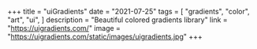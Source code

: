 +++
title = "uiGradients"
date = "2021-07-25"
tags = [
    "gradients",
    "color",
    "art",
	"ui",
]
description = "Beautiful colored gradients library"
link = "https://uigradients.com/"
image = "https://uigradients.com/static/images/uigradients.jpg"
+++
